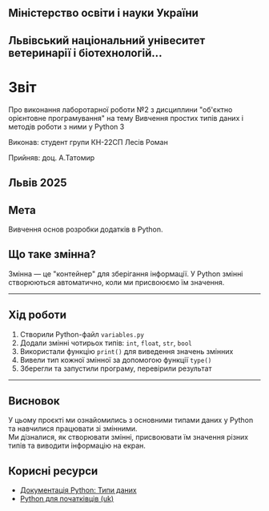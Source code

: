 ## Міністерство освіти і науки України

## Львівський національний унівеситет ветеринарії і біотехнологій...

# Звіт
Про виконання лаборотарної роботи №2 з дисциплини "об'єктно орієнтовне програмування" на тему Вивчення простих типів даних і методів роботи з ними у Python 3

Виконав: студент групи КН-22СП Лесів Роман

Прийняв: доц. А.Татомир

## Львів 2025

## Мета
Вивчення основ розробки додатків в Python.

## Що таке змінна?

Змінна — це "контейнер" для зберігання інформації. У Python змінні створюються автоматично, коли ми присвоюємо їм значення.

---

## Хід роботи

1. Створили Python-файл `variables.py`
2. Додали змінні чотирьох типів: `int`, `float`, `str`, `bool`
3. Використали функцію `print()` для виведення значень змінних
4. Вивели тип кожної змінної за допомогою функції `type()`
5. Зберегли та запустили програму, перевірили результат

---

## Висновок

У цьому проєкті ми ознайомились з основними типами даних у Python та навчилися працювати зі змінними.  
Ми дізналися, як створювати змінні, присвоювати їм значення різних типів та виводити інформацію на екран.

## Корисні ресурси

- [Документація Python: Типи даних](https://www.learnpython.org/en/Variables_and_Types)
- [Python для початківців (uk)](https://uk.wikipedia.org/wiki/Python)

